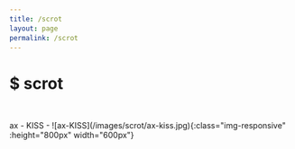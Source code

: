 ```yaml
---
title: /scrot
layout: page
permalink: /scrot
---
```

# $ scrot
<p>&nbsp;</p>
ax - KISS 
- ![ax-KISS](/images/scrot/ax-kiss.jpg){:class="img-responsive" :height="800px" width="600px"}
